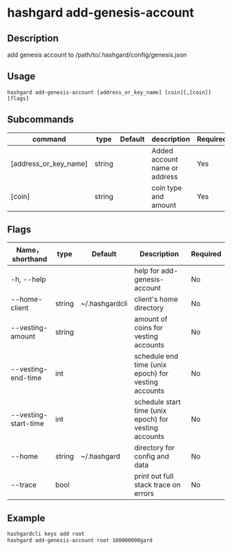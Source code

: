 # hashgard add-genesis-account

## Description
add genesis account to /path/to/.hashgard/config/genesis.json 


## Usage
```
hashgard add-genesis-account [address_or_key_name] [coin][,[coin]] [flags]
```


## Subcommands
| command          | type  | Default| description                | Required |
| --------------------- | ------ | ------ | ------------------- | -------- |
| [address_or_key_name] | string |        | Added account name or address    | Yes     |
| [coin]                | string |        | coin type and amount | Yes     |


## Flags
| Name，shorthand         | type  | Default        | Description                      | Required |
| -------------------- | ------ | -------------- | -------------------------------- | -------- |
| -h, --help           |        |                | help for add-genesis-account  | No  |
| --home-client        | string | ~/.hashgardcli | client's home directory       | No   |
| --vesting-amount     | string |                | amount of coins for vesting accounts  | No    |
| --vesting-end-time   | int    |                | schedule end time (unix epoch) for vesting accounts| No    |
| --vesting-start-time | int    |                | schedule start time (unix epoch) for vesting accounts| No    |
| --home               | string | ~/.hashgard    | directory for config and data| No    |
| --trace              | bool   |                | print out full stack trace on errors| No   |


## Example
```bash
hashgardcli keys add root
hashgard add-genesis-account root 100000000gard
```

